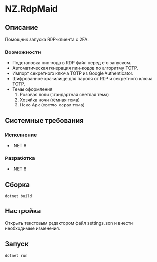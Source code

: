 # NZ.RdpMaid

## Описание

Помощник запуска RDP-клиента с 2FA.

### Возможности

- Подстановка пин-кода в RDP файл перед его запуском.
- Автоматическая генерация пин-кодов по алгоритму TOTP.
- Импорт секретного ключа TOTP из Google Authenticator.
- Шифрованное хранилище для пароля от RDP и секретного ключа TOTP.
- Темы оформления
  1. Розовая лоли (стандартная светлая тема)
  2. Хозяйка ночи (тёмная тема)
  3. Неко Арк (светло-серая тема)

## Системные требования

### Исполнение

- .NET 8

### Разработка

- .NET 8

## Сборка

```script=powershell
dotnet build
```

## Настройка

Открыть текстовым редактором файл settings.json и внести необходимые изменения.

## Запуск

```script=powershell
dotnet run
```
